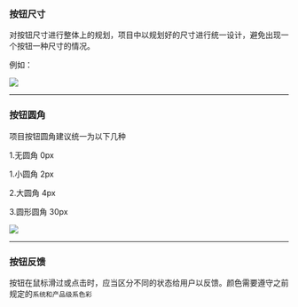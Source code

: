 ### 按钮尺寸

对按钮尺寸进行整体上的规划，项目中以规划好的尺寸进行统一设计，避免出现一个按钮一种尺寸的情况。

例如：

![](../../../img/btn-1.png)


----------


### 按钮圆角

项目按钮圆角建议统一为以下几种

1.无圆角 0px

1.小圆角 2px

2.大圆角 4px

3.圆形圆角 30px

![](../../../img/btn-2.png)

----------

### 按钮反馈

按钮在鼠标滑过或点击时，应当区分不同的状态给用户以反馈。颜色需要遵守之前规定的`系统和产品级系色彩`